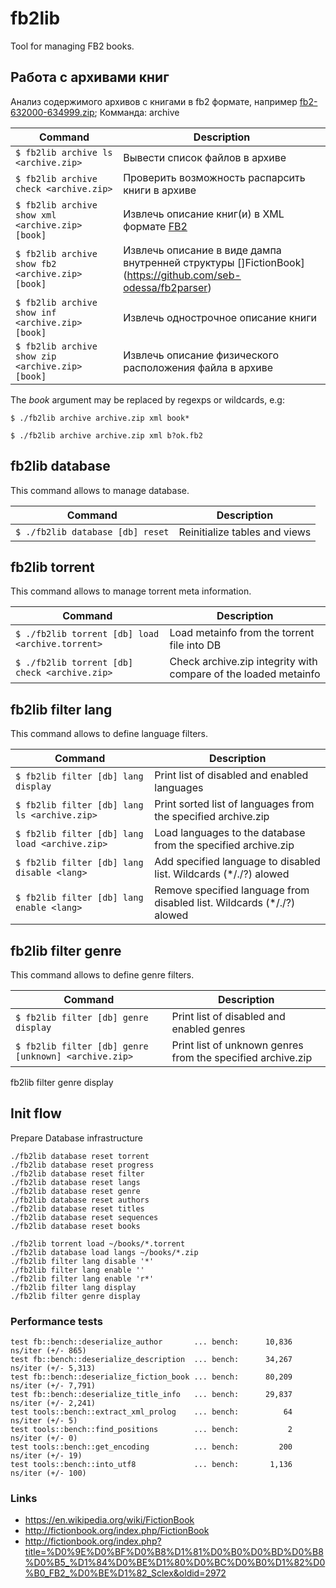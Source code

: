 # fb2lib
Tool for managing FB2 books.


## Работа с архивами книг

Анализ содержимого архивов с книгами в fb2 формате, например [fb2-632000-634999.zip](http://trec.to/viewtopic.php?t=34961);
Комманда: archive 

| Command | Description |
| ------- | ----------- |
| `$ fb2lib archive ls <archive.zip>`          | Вывести список файлов в архиве |
| `$ fb2lib archive check <archive.zip>`       | Проверить возможность распарсить книги в архиве |
| `$ fb2lib archive show xml <archive.zip> [book]`    | Извлечь описание книг(и) в XML формате [FB2](http://fictionbook.org/) |
| `$ fb2lib archive show fb2 <archive.zip> [book]`    | Извлечь описание в виде дампа внутренней структуры []FictionBook](https://github.com/seb-odessa/fb2parser) |
| `$ fb2lib archive show inf <archive.zip> [book]`    | Извлечь однострочное описание книги |
| `$ fb2lib archive show zip <archive.zip> [book]`    | Извлечь описание физического расположения файла в архиве |

The *book* argument may be replaced by regexps or wildcards, e.g:

`$ ./fb2lib archive archive.zip xml book*`

`$ ./fb2lib archive archive.zip xml b?ok.fb2`


## fb2lib database
This command allows to manage database.

| Command | Description |
| ------- | ----------- |
| `$ ./fb2lib database [db] reset`  | Reinitialize tables and views |


## fb2lib torrent
This command allows to manage torrent meta information.

| Command | Description |
| ------- | ----------- |
| `$ ./fb2lib torrent [db] load <archive.torrent>`  | Load metainfo from the torrent file  into DB |
| `$ ./fb2lib torrent [db] check <archive.zip>`  | Check archive.zip integrity with  compare of the loaded metainfo |


## fb2lib filter lang
This command allows to define language filters.

| Command | Description |
| ------- | ----------- |
| `$ fb2lib filter [db] lang display`          | Print list of disabled and enabled languages |
| `$ fb2lib filter [db] lang ls <archive.zip>`   | Print sorted list of languages from the specified archive.zip |
| `$ fb2lib filter [db] lang load <archive.zip>` | Load languages to the database from the specified archive.zip |
| `$ fb2lib filter [db] lang disable <lang>`     | Add specified language to disabled list. Wildcards (*/./?) alowed |
| `$ fb2lib filter [db] lang enable <lang>`      | Remove specified language from disabled list. Wildcards (*/./?) alowed |

## fb2lib filter genre
This command allows to define genre filters.

| Command | Description |
| ------- | ----------- |
| `$ fb2lib filter [db] genre display`          | Print list of disabled and enabled genres |
| `$ fb2lib filter [db] genre [unknown] <archive.zip>`   | Print list of unknown genres from the specified archive.zip |


fb2lib filter genre display

## Init flow
Prepare Database infrastructure
```
./fb2lib database reset torrent
./fb2lib database reset progress
./fb2lib database reset filter
./fb2lib database reset langs
./fb2lib database reset genre
./fb2lib database reset authors
./fb2lib database reset titles
./fb2lib database reset sequences
./fb2lib database reset books

./fb2lib torrent load ~/books/*.torrent
./fb2lib database load langs ~/books/*.zip
./fb2lib filter lang disable '*'
./fb2lib filter lang enable ''
./fb2lib filter lang enable 'r*'
./fb2lib filter lang display
./fb2lib filter genre display
```

### Performance tests
```
test fb::bench::deserialize_author       ... bench:      10,836 ns/iter (+/- 865)
test fb::bench::deserialize_description  ... bench:      34,267 ns/iter (+/- 5,313)
test fb::bench::deserialize_fiction_book ... bench:      80,209 ns/iter (+/- 7,791)
test fb::bench::deserialize_title_info   ... bench:      29,837 ns/iter (+/- 2,241)
test tools::bench::extract_xml_prolog    ... bench:          64 ns/iter (+/- 5)
test tools::bench::find_positions        ... bench:           2 ns/iter (+/- 0)
test tools::bench::get_encoding          ... bench:         200 ns/iter (+/- 19)
test tools::bench::into_utf8             ... bench:       1,136 ns/iter (+/- 100)

```
### Links
- https://en.wikipedia.org/wiki/FictionBook
- http://fictionbook.org/index.php/FictionBook
- http://fictionbook.org/index.php?title=%D0%9E%D0%BF%D0%B8%D1%81%D0%B0%D0%BD%D0%B8%D0%B5_%D1%84%D0%BE%D1%80%D0%BC%D0%B0%D1%82%D0%B0_FB2_%D0%BE%D1%82_Sclex&oldid=2972
